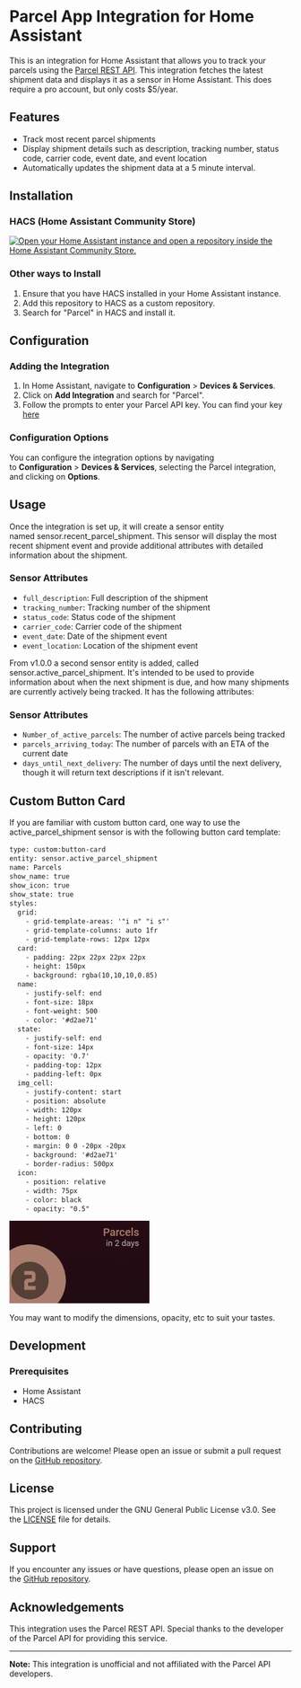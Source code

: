 Parcel App Integration for Home Assistant
=====================================

This is an integration for Home Assistant that allows you to track your parcels using the [Parcel REST API](https://web.parcelapp.net/#apiPanel). This integration fetches the latest shipment data and displays it as a sensor in Home Assistant. This does require a pro account, but only costs $5/year.

Features
--------

-   Track most recent parcel shipments
-   Display shipment details such as description, tracking number, status code, carrier code, event date, and event location
-   Automatically updates the shipment data at a 5 minute interval.

Installation
------------

### HACS (Home Assistant Community Store)
[![Open your Home Assistant instance and open a repository inside the Home Assistant Community Store.](https://my.home-assistant.io/badges/hacs_repository.svg)](https://my.home-assistant.io/redirect/hacs_repository/?owner=jmdevita&repository=parcel-ha&category=Integration)

### Other ways to Install

1.  Ensure that you have HACS installed in your Home Assistant instance.
2.  Add this repository to HACS as a custom repository.
3.  Search for "Parcel" in HACS and install it.

Configuration
-------------

### Adding the Integration

1.  In Home Assistant, navigate to **Configuration** > **Devices & Services**.
2.  Click on **Add Integration** and search for "Parcel".
3.  Follow the prompts to enter your Parcel API key. You can find your key [here](https://web.parcelapp.net/#apiPanel)

### Configuration Options

You can configure the integration options by navigating to **Configuration** > **Devices & Services**, selecting the Parcel integration, and clicking on **Options**.

Usage
-----

Once the integration is set up, it will create a sensor entity named sensor.recent_parcel_shipment. This sensor will display the most recent shipment event and provide additional attributes with detailed information about the shipment.

### Sensor Attributes
-   `full_description`: Full description of the shipment
-   `tracking_number`: Tracking number of the shipment
-   `status_code`: Status code of the shipment
-   `carrier_code`: Carrier code of the shipment
-   `event_date`: Date of the shipment event
-   `event_location`: Location of the shipment event

From v1.0.0 a second sensor entity is added, called sensor.active_parcel_shipment. It's intended to be used to provide information about when the next shipment is due, and how many shipments are currently actively being tracked. It has the following attributes:

### Sensor Attributes
-   `Number_of_active_parcels`: The number of active parcels being tracked
-   `parcels_arriving_today`: The number of parcels with an ETA of the current date
-   `days_until_next_delivery`: The number of days until the next delivery, though it will return text descriptions if it isn't relevant.

## Custom Button Card

If you are familiar with custom button card, one way to use the active_parcel_shipment sensor is with the following button card template:

```
type: custom:button-card
entity: sensor.active_parcel_shipment
name: Parcels
show_name: true
show_icon: true
show_state: true
styles:
  grid:
    - grid-template-areas: '"i n" "i s"'
    - grid-template-columns: auto 1fr
    - grid-template-rows: 12px 12px
  card:
    - padding: 22px 22px 22px 22px
    - height: 150px
    - background: rgba(10,10,10,0.85)
  name:
    - justify-self: end
    - font-size: 18px
    - font-weight: 500
    - color: '#d2ae71'
  state:
    - justify-self: end
    - font-size: 14px
    - opacity: '0.7'
    - padding-top: 12px
    - padding-left: 0px
  img_cell:
    - justify-content: start
    - position: absolute
    - width: 120px
    - height: 120px
    - left: 0
    - bottom: 0
    - margin: 0 0 -20px -20px
    - background: '#d2ae71'
    - border-radius: 500px
  icon:
    - position: relative
    - width: 75px
    - color: black
    - opacity: "0.5"
```

<img src="parcel_button_card.png" alt="Example Card" width="250"/>

You may want to modify the dimensions, opacity, etc to suit your tastes.

Development
-----------

### Prerequisites

-   Home Assistant
-   HACS

Contributing
------------

Contributions are welcome! Please open an issue or submit a pull request on the [GitHub repository](https://github.com/jmdevita/parcel-ha/pulls).

License
-------

This project is licensed under the GNU General Public License v3.0. See the [LICENSE](/LICENSE) file for details.

Support
-------

If you encounter any issues or have questions, please open an issue on the [GitHub repository](https://github.com/jmdevita/parcel-ha/issues).

Acknowledgements
----------------

This integration uses the Parcel REST API. Special thanks to the developer of the Parcel API for providing this service.

* * * * *

**Note:** This integration is unofficial and not affiliated with the Parcel API developers.
